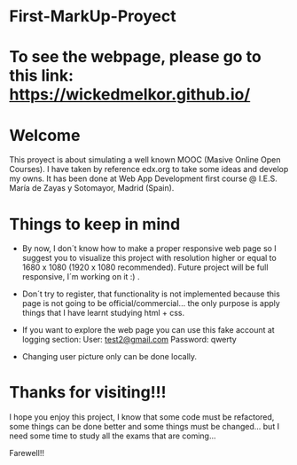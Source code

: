 # First-MarkUp-Proyect
# To see the webpage, please go to this link: https://wickedmelkor.github.io/
# Welcome
This proyect is about simulating a well known MOOC (Masive Online Open Courses).
I have taken by reference edx.org to take some ideas and develop my owns.
It has been done at Web App Development first course @ I.E.S. María de Zayas y Sotomayor, Madrid (Spain).

# Things to keep in mind
- By now, I don´t know how to make a proper responsive web page so I suggest you to visualize this project with resolution higher or equal to 1680 x 1080 (1920 x 1080 recommended).
Future project will be full responsive, I´m working on it :) .

- Don´t try to register, that functionality is not implemented because this page is not going to be official/commercial... the only purpose is apply things that I have learnt studying html + css.

- If you want to explore the web page you can use this fake account at logging section:
User: test2@gmail.com
Password: qwerty

- Changing user picture only can be done locally.


# Thanks for visiting!!!
I hope you enjoy this project, I know that some code must be refactored, some things can be done better and some things must be changed... but I need some time to study all the exams that are coming...

Farewell!!


